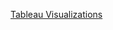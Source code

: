 [Tableau Visualizations](https://public.tableau.com/profile/diane.m.napolitano#!/vizhome/TROON/NumberofReleasesPerWeekdayPerYear)
